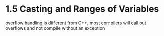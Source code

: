# 1.5 Casting and Ranges of Variables

overflow handling is different from C++, most compilers will call out overflows and not compile without an exception